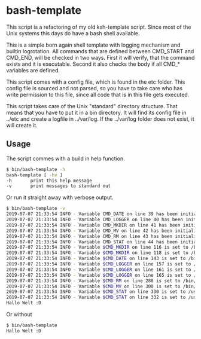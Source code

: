 # bash-template

This script is a refactoring of my old ksh-template script. Since most of the Unix systems this days
do have a bash shell available.

This is a simple born again shell template with logging mechanism and builtin logrotation. All commands 
that are defined between CMD_START and CMD_END, will be checked in two ways. First it will verify,
that the command exists and it is executable. Second it also checks the body if all CMD_* variables
are defined.

This script comes with a config file, which is found in the etc folder. This config file is sourced
and not parsed, so you have to take care who has write permission to this file, since all code that
is in this file gets executed.

This script takes care of the Unix "standard" directory structure. That means that you have to put
it in a bin directory. It will find its config file in ../etc and create a logfile in ../var/log. If 
the ../var/log folder does not exist, it will create it.

## Usage

The script commes with a build in help function.
``` bash
$ bin/bash-template -h
bash-template [ -hv ]
-h       print this help message
-v       print messages to standard out
```

Or run it straight away with verbose output.
``` bash
$ bin/bash-template -v
2019-07-07 21:33:54 INFO - Variable CMD_DATE on line 39 has been initialized to /bin/date
2019-07-07 21:33:54 INFO - Variable CMD_LOGGER on line 40 has been initialized to /usr/bin/logger
2019-07-07 21:33:54 INFO - Variable CMD_MKDIR on line 41 has been initialized to /bin/mkdir
2019-07-07 21:33:54 INFO - Variable CMD_MV on line 42 has been initialized to /bin/mv
2019-07-07 21:33:54 INFO - Variable CMD_RM on line 43 has been initialized to /bin/rm
2019-07-07 21:33:54 INFO - Variable CMD_STAT on line 44 has been initialized to /usr/bin/stat
2019-07-07 21:33:54 INFO - Variable $CMD_MKDIR on line 116 is set to /bin/mkdir
2019-07-07 21:33:54 INFO - Variable $CMD_MKDIR on line 118 is set to /bin/mkdir
2019-07-07 21:33:54 INFO - Variable $CMD_DATE on line 143 is set to /bin/date
2019-07-07 21:33:54 INFO - Variable $CMD_LOGGER on line 157 is set to /usr/bin/logger
2019-07-07 21:33:54 INFO - Variable $CMD_LOGGER on line 161 is set to /usr/bin/logger
2019-07-07 21:33:54 INFO - Variable $CMD_LOGGER on line 165 is set to /usr/bin/logger
2019-07-07 21:33:54 INFO - Variable $CMD_RM on line 288 is set to /bin/rm
2019-07-07 21:33:54 INFO - Variable $CMD_MV on line 300 is set to /bin/mv
2019-07-07 21:33:54 INFO - Variable $CMD_STAT on line 330 is set to /usr/bin/stat
2019-07-07 21:33:54 INFO - Variable $CMD_STAT on line 332 is set to /usr/bin/stat
Hallo Welt :D
```

Or without
``` bash
$ bin/bash-template
Hallo Welt :D
```





